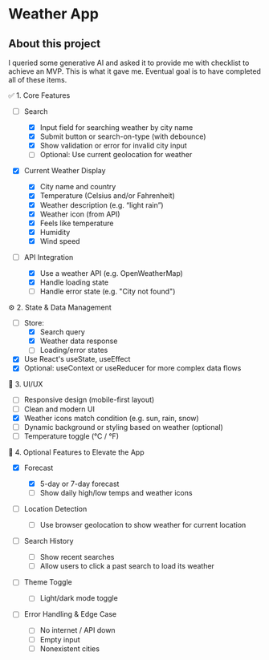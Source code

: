<style>
  ul {
    list-style-type: none;
    margin-left: 8px;
}
</style>

# Weather App

## About this project

I queried some generative AI and asked it to provide me with checklist to achieve an MVP. This is what it gave me. Eventual goal is to have completed all of these items.

✅ 1. Core Features

- [ ] Search

  - [x] Input field for searching weather by city name
  - [x] Submit button or search-on-type (with debounce)
  - [x] Show validation or error for invalid city input
  - [ ] Optional: Use current geolocation for weather

- [x] Current Weather Display

  - [x] City name and country
  - [x] Temperature (Celsius and/or Fahrenheit)
  - [x] Weather description (e.g. “light rain”)
  - [x] Weather icon (from API)
  - [x] Feels like temperature
  - [x] Humidity
  - [x] Wind speed

- [ ] API Integration
  - [x] Use a weather API (e.g. OpenWeatherMap)
  - [x] Handle loading state
  - [ ] Handle error state (e.g. "City not found")

⚙️ 2. State & Data Management

- [ ] Store:
  - [x] Search query
  - [x] Weather data response
  - [ ] Loading/error states
- [x] Use React's useState, useEffect
- [x] Optional: useContext or useReducer for more complex data flows

🎨 3. UI/UX

- [ ] Responsive design (mobile-first layout)
- [ ] Clean and modern UI
- [x] Weather icons match condition (e.g. sun, rain, snow)
- [ ] Dynamic background or styling based on weather (optional)
- [ ] Temperature toggle (°C / °F)

🧪 4. Optional Features to Elevate the App

- [x] Forecast

  - [x] 5-day or 7-day forecast
  - [ ] Show daily high/low temps and weather icons

- [ ] Location Detection

  - [ ] Use browser geolocation to show weather for current location

- [ ] Search History

  - [ ] Show recent searches
  - [ ] Allow users to click a past search to load its weather

- [ ] Theme Toggle

  - [ ] Light/dark mode toggle

- [ ] Error Handling & Edge Case
  - [ ] No internet / API down
  - [ ] Empty input
  - [ ] Nonexistent cities
